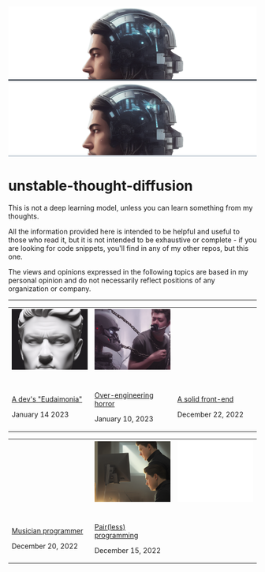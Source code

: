 ![Unstable diffusion](./static/unstable-thought-diffusion-dark.png#gh-dark-mode-only)
![Unstable diffusion](./static/unstable-thought-diffusion-light.png#gh-light-mode-only)

# unstable-thought-diffusion

This is not a deep learning model, unless you can learn something from my thoughts.

All the information provided here is intended to be helpful and useful to those who read it, but it is not intended to be exhaustive or complete - if you are looking for code snippets, you'll find in any of my other repos, but this one.

The views and opinions expressed in the following topics are based in my personal opinion and do not necessarily reflect positions of any organization or company.

---

<table>
  <tr>
  <th width="33%">
      <a href="https://github.com/alan-oliv/unstable-thought-diffusion/blob/main/a-devs-eudaimonia/README.md">
        <img alt="" src="./a-devs-eudaimonia/static/thumbnail.png"></img>
      </a>
    </th>
    <th width="33%">
      <a href="https://github.com/alan-oliv/unstable-thought-diffusion/blob/main/over-engineering-horror/README.md">
        <img alt="" src="./over-engineering-horror/static/thumbnail.png"></img>
      </a>
    </th>
    <th width="33%">
      <a href="https://github.com/alan-oliv/unstable-thought-diffusion/blob/main/solid-front-end/README.md">
        <img alt="" src="https://raw.githubusercontent.com/alan-oliv/unstable-thought-diffusion/main/solid-front-end/static/thumbnail.png"></img>
      </a>
    </th>
  </tr>

  <tr>
  <td width="33%">
      <a href="https://github.com/alan-oliv/unstable-thought-diffusion/blob/main/a-devs-eudaimonia/README.md">
        <br/>
        <img alt="" src="https://badgen.net/badge/8/min%20read/darkgray?scale=1&labelColor=darkgray&color=darkgray&cache=360000" />
        <br/>
        A dev's "Eudaimonia"
      </a>
      <br/>
      <p>January 14 2023</p>
    </td>
    <td width="33%">
      <a href="https://github.com/alan-oliv/unstable-thought-diffusion/blob/main/over-engineering-horror/README.md">
        <br/>
        <img alt="" src="https://badgen.net/badge/5/min%20read/darkgray?scale=1&labelColor=darkgray&color=darkgray&cache=360000" />
        <br/>
        Over-engineering horror
      </a>
      <br/>
      <p>January 10, 2023</p>
    </td>
    <td width="33%">
      <a href="https://github.com/alan-oliv/unstable-thought-diffusion/blob/main/solid-front-end/README.md">
        <br/>
        <img alt="" src="https://badgen.net/badge/5/min%20read/darkgray?scale=1&labelColor=darkgray&color=darkgray&cache=360000" />
        <br/>
        A solid front-end
      </a>
      <br/>
      <p>December 22, 2022</p>
    </td>
  </tr>
</table>

<table>
  <tr>
  <th width="33%">
      <a href="https://github.com/alan-oliv/unstable-thought-diffusion/blob/main/musician-programmer/README.md">
        <img alt="" src="https://raw.githubusercontent.com/alan-oliv/unstable-thought-diffusion/main/musician-programmer/static/thumbnail.png"></img>
      </a>
    </th>
    <th width="33%">
      <a href="https://github.com/alan-oliv/unstable-thought-diffusion/blob/main/pair-less-programming/README.md">
        <img alt="" src="./pair-less-programming/static/thumbnail.png"></img>
      </a>
    </th>
    <th width="33%">
        <img alt="" src="./static/thumbnail.png"></img>
    </th>
  </tr>

  <tr>
      <td width="33%">
      <a href="https://github.com/alan-oliv/unstable-thought-diffusion/blob/main/musician-programmer/README.md">
        <br/>
        <img alt="" src="https://badgen.net/badge/4/min%20read/darkgray?scale=1&labelColor=darkgray&color=darkgray&cache=360000" />
        <br/>
        Musician programmer
      </a>
      <br/>
      <p>December 20, 2022</p>
    </td>
    <td width="33%">
      <a href="https://github.com/alan-oliv/unstable-thought-diffusion/blob/main/pair-less-programming/README.md">
        <br/>
        <img alt="" src="https://badgen.net/badge/2/min%20read/darkgray?scale=1&labelColor=darkgray&color=darkgray&cache=360000" />
        <br/>
        Pair(less) programming
      </a>
      <br/>
      <p>December 15, 2022</p>
    </td>
    <td width="33%"></td>
  </tr>
</table>
